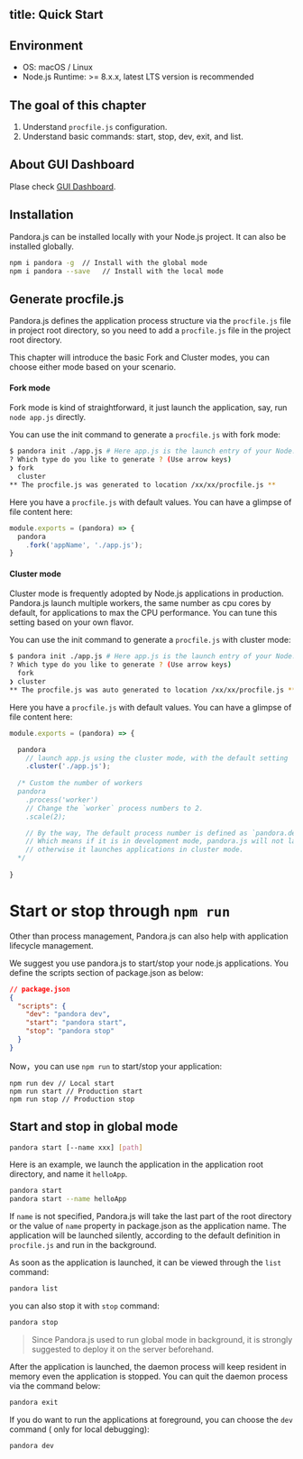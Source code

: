 title: Quick Start
---

## Environment

- OS: macOS / Linux
- Node.js Runtime: >= 8.x.x, latest LTS version is recommended

## The goal of this chapter

1. Understand `procfile.js` configuration.
2. Understand basic commands: start, stop, dev, exit, and list.

## About GUI Dashboard

Plase check [GUI Dashboard](http://www.midwayjs.org/pandora/en/other/dashboard.html).

## Installation


Pandora.js can be installed locally with your Node.js project. It can also be installed globally.

```sh
npm i pandora -g  // Install with the global mode
npm i pandora --save   // Install with the local mode
```

## Generate procfile.js

Pandora.js defines the application process structure via the `procfile.js` file in project root directory, so you need to add a `procfile.js` file in the project root directory.

This chapter will introduce the basic Fork and Cluster modes, you can choose either mode based on your scenario.

#### Fork mode

Fork mode is kind of straightforward, it just launch the application, say, run `node app.js` directly.

You can use the init command to generate a `procfile.js` with fork mode:

```bash
$ pandora init ./app.js # Here app.js is the launch entry of your Node.js application
? Which type do you like to generate ? (Use arrow keys)
❯ fork 
  cluster 
** The procfile.js was generated to location /xx/xx/procfile.js **
```

Here you have a `procfile.js` with default values. You can have a glimpse of file content here:

```javascript
module.exports = (pandora) => {
  pandora
    .fork('appName', './app.js');
}
```

#### Cluster mode

Cluster mode is frequently adopted by Node.js applications in production. Pandora.js launch multiple workers, the same number as cpu cores by default, for applications to max the CPU performance. You can tune this setting based on your own flavor.

You can use the init command to generate a `procfile.js` with cluster mode:

```bash
$ pandora init ./app.js # Here app.js is the launch entry of your Node.js application
? Which type do you like to generate ? (Use arrow keys)
  fork 
❯ cluster 
** The procfile.js was auto generated to location /xx/xx/procfile.js **
```

Here you have a `procfile.js` with default values. You can have a glimpse of file content here:

```javascript
module.exports = (pandora) => {

  pandora
    // launch app.js using the cluster mode, with the default setting
    .cluster('./app.js'); 
 
  /* Custom the number of workers
  pandora
    .process('worker')
    // Change the `worker` process numbers to 2.
    .scale(2);

    // By the way, The default process number is defined as `pandora.dev ? 1 : 'auto'`.
    // Which means if it is in development mode, pandora.js will not launch applications in cluster mode,
    // otherwise it launches applications in cluster mode.
  */
    
}
```

# Start or stop through `npm run` 

Other than process management, Pandora.js can also help with application lifecycle management.

We suggest you use pandora.js to start/stop your node.js applications. You define the scripts section of package.json as below:

```json
// package.json
{
  "scripts": {
    "dev": "pandora dev",
    "start": "pandora start",
    "stop": "pandora stop"
  }
}
```

Now，you can use `npm run` to start/stop your application: 

```
npm run dev // Local start
npm run start // Production start
npm run stop // Production stop
```

## Start and stop in global mode

```sh
pandora start [--name xxx] [path]
```

Here is an example, we launch the application in the application root directory, and name it `helloApp`.
```sh
pandora start
pandora start --name helloApp
```

If `name` is not specified, Pandora.js will take the last part of the root directory or the value of `name` property in package.json as the application name. The application will be launched silently, according to the default definition in `procfile.js` and run in the background.

As soon as the application is launched, it can be viewed through the `list` command:

```sh
pandora list
```

you can also stop it with `stop` command:

```sh
pandora stop
```

> Since Pandora.js used to run global mode in background, it is strongly suggested to deploy it on the server beforehand.

After the application is launched, the daemon process will keep resident in memory even the application is stopped. You can quit the daemon process via the command below:

```sh
pandora exit
```

If you do want to run the applications at foreground, you can choose the `dev` command ( only for local debugging):

```sh
pandora dev
```
